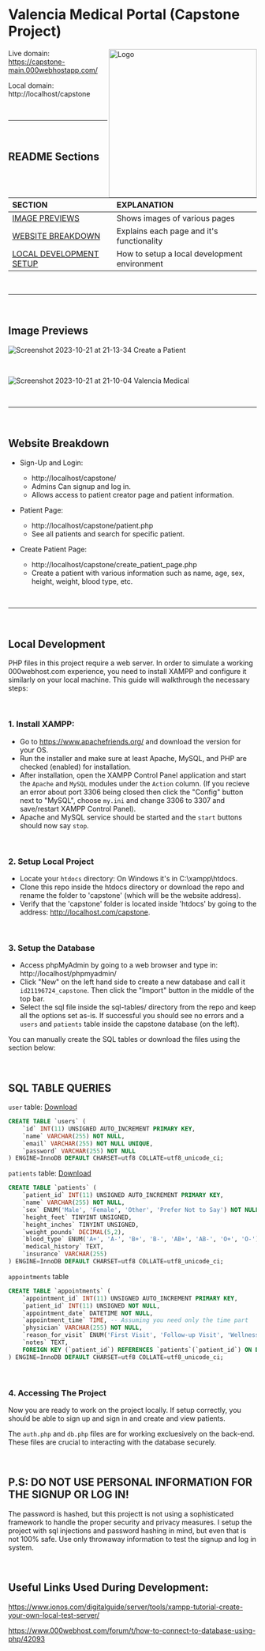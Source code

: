 # Valencia Medical Portal (Capstone Project)

<img align="right" alt="Logo" width="300px" src="https://github.com/kxvalencia/capstone/assets/143300278/1e06d17a-4e9e-419c-a257-c5b4811786d4" />

Live domain: https://capstone-main.000webhostapp.com/

Local domain: http://localhost/capstone

<br>

---

<br>

## README Sections

| SECTION | EXPLANATION |
| :--- | :--- |
| [IMAGE PREVIEWS](https://github.com/kxvalencia/capstone#image-previews) | Shows images of various pages |
| [WEBSITE BREAKDOWN](https://github.com/kxvalencia/capstone#website-breakdown) | Explains each page and it's functionality |
| [LOCAL DEVELOPMENT SETUP](https://github.com/kxvalencia/capstone#local-development) | How to setup a local development environment |


<br>

---

<br>

## Image Previews

![Screenshot 2023-10-21 at 21-13-34 Create a Patient](https://github.com/kxvalencia/capstone/assets/143300278/83a31f2b-2c1e-43c5-b104-e6bb8a21cde3)

<br>

![Screenshot 2023-10-21 at 21-10-04 Valencia Medical](https://github.com/kxvalencia/capstone/assets/143300278/5d045b0f-7a23-46ff-b05e-c9e737a01845)

<br>

---

<br>

## Website Breakdown

- Sign-Up and Login:
    - http://localhost/capstone/ 
    - Admins Can signup and log in.
    - Allows access to patient creator page and patient information.

- Patient Page:
  - http://localhost/capstone/patient.php
  - See all patients and search for specific patient. 

- Create Patient Page:
    - http://localhost/capstone/create_patient_page.php 
    - Create a patient with various information such as name, age, sex, height, weight, blood type, etc.


<br>

---

<br>

## Local Development

PHP files in this project require a web server. In order to simulate a working 000webhost.com experience, you need to install XAMPP and configure it similarly on your local machine. This guide will walkthrough the necessary steps:

<br>

### 1. Install XAMPP:

- Go to https://www.apachefriends.org/ and download the version for your OS.
- Run the installer and make sure at least Apache, MySQL, and PHP are checked (enabled) for installation.
- After installation, open the XAMPP Control Panel application and start the `Apache` and `MySQL` modules under the `Action` column. (If you recieve an error about port 3306 being closed then click the "Config" button next to "MySQL", choose `my.ini` and change 3306 to 3307 and save/restart XAMPP Control Panel).
- Apache and MySQL service should be started and the `start` buttons should now say `stop`. 

<br>

### 2. Setup Local Project

- Locate your `htdocs` directory: On Windows it's in C:\xampp\htdocs.
- Clone this repo inside the htdocs directory or download the repo and rename the folder to 'capstone' (which will be the website address).
- Verify that the 'capstone' folder is located inside 'htdocs' by going to the address: http://localhost.com/capstone. 

<br>

### 3. Setup the Database

- Access phpMyAdmin by going to a web browser and type in: http://localhost/phpmyadmin/
- Click "New" on the left hand side to create a new database and call it `id21196724_capstone`. Then click the "Import" button in the middle of the top bar.
- Select the sql file inside the sql-tables/ directory from the repo and keep all the options set as-is. If successful you should see no errors and a `users` and `patients` table inside the capstone database (on the left).

You can manually create the SQL tables or download the files using the section below:

<br>

## SQL TABLE QUERIES

`user` table: [Download](https://github.com/kxvalencia/capstone/blob/main/sql-tables/users.sql)
```sql
CREATE TABLE `users` (
    `id` INT(11) UNSIGNED AUTO_INCREMENT PRIMARY KEY,
    `name` VARCHAR(255) NOT NULL,
    `email` VARCHAR(255) NOT NULL UNIQUE,
    `password` VARCHAR(255) NOT NULL
) ENGINE=InnoDB DEFAULT CHARSET=utf8 COLLATE=utf8_unicode_ci;
```

`patients` table: [Download](https://github.com/kxvalencia/capstone/blob/main/sql-tables/patients.sql)

```sql
CREATE TABLE `patients` (
    `patient_id` INT(11) UNSIGNED AUTO_INCREMENT PRIMARY KEY,
    `name` VARCHAR(255) NOT NULL,
    `sex` ENUM('Male', 'Female', 'Other', 'Prefer Not to Say') NOT NULL,
    `height_feet` TINYINT UNSIGNED,
    `height_inches` TINYINT UNSIGNED,
    `weight_pounds` DECIMAL(5,2),
    `blood_type` ENUM('A+', 'A-', 'B+', 'B-', 'AB+', 'AB-', 'O+', 'O-'),
    `medical_history` TEXT,
    `insurance` VARCHAR(255)
) ENGINE=InnoDB DEFAULT CHARSET=utf8 COLLATE=utf8_unicode_ci;
```

`appointments` table

```sql
CREATE TABLE `appointments` (
    `appointment_id` INT(11) UNSIGNED AUTO_INCREMENT PRIMARY KEY,
    `patient_id` INT(11) UNSIGNED NOT NULL,
    `appointment_date` DATETIME NOT NULL,
    `appointment_time` TIME, -- Assuming you need only the time part
    `physician` VARCHAR(255) NOT NULL,
    `reason_for_visit` ENUM('First Visit', 'Follow-up Visit', 'Wellness Check', 'Pre-Op Consultation', 'Surgery', 'Post-op Consultation'),
    `notes` TEXT,
    FOREIGN KEY (`patient_id`) REFERENCES `patients`(`patient_id`) ON DELETE CASCADE
) ENGINE=InnoDB DEFAULT CHARSET=utf8 COLLATE=utf8_unicode_ci;
```

<br>

### 4. Accessing The Project

Now you are ready to work on the project locally. If setup correctly, you should be able to sign up and sign in and create and view patients. 

The `auth.php` and `db.php` files are for working excluesively on the back-end. These files are crucial to interacting with the database securely.

<br>

## P.S: DO NOT USE PERSONAL INFORMATION FOR THE SIGNUP OR LOG IN!

The password is hashed, but this projectt is not using a sophisticated framework to handle the proper security and privacy measures. I setup the project with sql injections and password hashing in mind, but even that is not 100% safe. Use only throwaway information to test the signup and log in system. 

<br>

## Useful Links Used During Development:

https://www.ionos.com/digitalguide/server/tools/xampp-tutorial-create-your-own-local-test-server/

https://www.000webhost.com/forum/t/how-to-connect-to-database-using-php/42093


